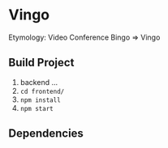 # Vingo
Etymology: Video Conference Bingo => Vingo

## Build Project
1. backend ...
1. ``cd frontend/``
2. ``npm install``
3. ``npm start``

## Dependencies